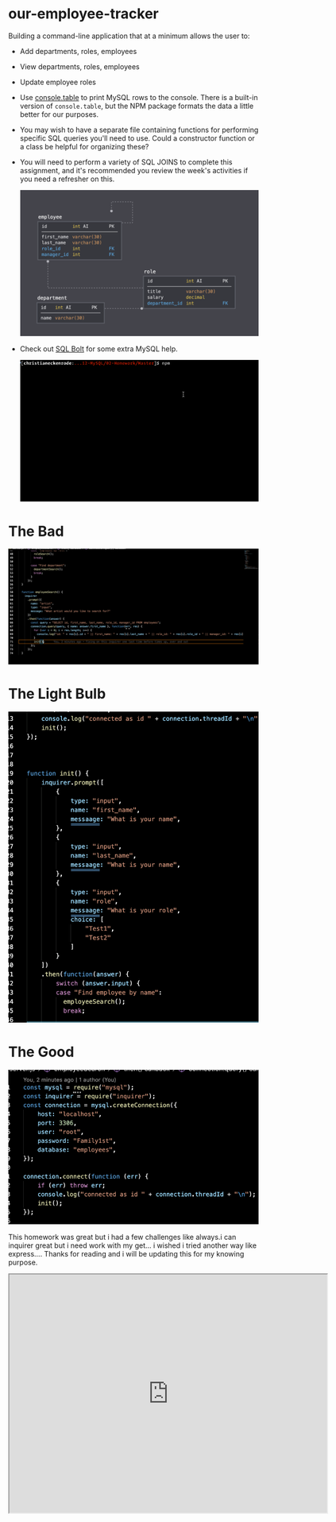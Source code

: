 # our-employee-tracker

Building a command-line application that at a minimum allows the user to:

  * Add departments, roles, employees

  * View departments, roles, employees

  * Update employee roles

  * Use [console.table](https://www.npmjs.com/package/console.table) to print MySQL rows to the console. There is a built-in version of `console.table`, but the NPM package formats the data a little better for our purposes.

* You may wish to have a separate file containing functions for performing specific SQL queries you'll need to use. Could a constructor function or a class be helpful for organizing these?

* You will need to perform a variety of SQL JOINS to complete this assignment, and it's recommended you review the week's activities if you need a refresher on this.

  ![Database Schema](./schema.png)

* Check out [SQL Bolt](https://sqlbolt.com/) for some extra MySQL help.

  ![Employee Tracker](./employee-tracker.gif)

# The Bad
  ![The Bad](./img1.png)  
# The Light Bulb
  ![The Light Bulb](./img2.png) 
# The Good
  ![The Good](./img3.png)  

This homework was great but i had a few challenges like always.i can inquirer great but i need work with my get... i wished i tried another way like express.... Thanks for reading and i will be updating this for my knowing purpose. 

<iframe src="https://drive.google.com/file/d/1yUqKXtoal_bzzbozZh80NVrEWIMaO-hC/preview" width="640" height="480"></iframe>